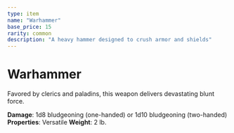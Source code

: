```yaml
---
type: item
name: "Warhammer"
base_price: 15
rarity: common
description: "A heavy hammer designed to crush armor and shields"
---
```


# Warhammer

Favored by clerics and paladins, this weapon delivers devastating blunt force.

**Damage**: 1d8 bludgeoning (one-handed) or 1d10 bludgeoning (two-handed)
**Properties**: Versatile
**Weight**: 2 lb.

